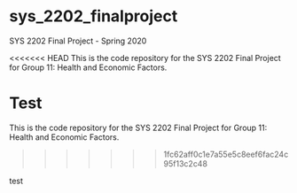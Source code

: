 # sys_2202_finalproject
SYS 2202 Final Project - Spring 2020


<<<<<<< HEAD
This is the code repository for the SYS 2202 Final Project for Group 11: Health and Economic Factors.

Test
=======
This is the code repository for the SYS 2202 Final Project for Group 11: Health and Economic Factors.
>>>>>>> 1fc62aff0c1e7a55e5c8eef6fac24c95f13c2c48

test
